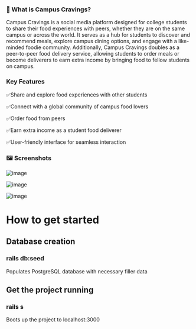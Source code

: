 ### 🍔 What is Campus Cravings?  
Campus Cravings is a social media platform designed for college students to share their food experiences with peers, whether they are on the same campus or across the world. It serves as a hub for students to discover and recommend meals, explore campus dining options, and engage with a like-minded foodie community. Additionally, Campus Cravings doubles as a peer-to-peer food delivery service, allowing students to order meals or become deliverers to earn extra income by bringing food to fellow students on campus.


### Key Features
✅Share and explore food experiences with other students

✅Connect with a global community of campus food lovers

✅Order food from peers

✅Earn extra income as a student food deliverer

✅User-friendly interface for seamless interaction


### 🖼️ Screenshots  
![image](https://github.com/user-attachments/assets/6e77046d-9e44-476a-aa55-02eb9fa2d02b)

![image](https://github.com/user-attachments/assets/0f4b44f2-a7c1-4fd9-bcc8-26427100b3f0)

![image](https://github.com/user-attachments/assets/f9d12ee6-01ec-4151-a997-31958b09a567)


# How to get started

## Database creation
### rails db:seed
Populates PostgreSQL database with necessary filler data


## Get the project running
### rails s
Boots up the project to localhost:3000

